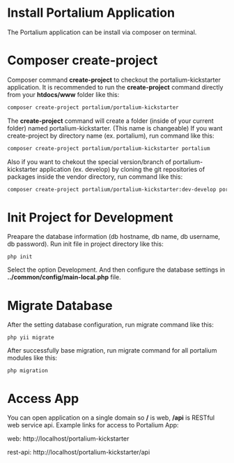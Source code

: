 # Install Portalium Application
The Portalium application can be install via composer on terminal.

# Composer create-project
Composer command **create-project** to checkout the portalium-kickstarter application. It is recommended
to run the **create-project** command directly from your **htdocs/www** folder like this:

```bash
composer create-project portalium/portalium-kickstarter
```
The **create-project** command will create a folder (inside of your current folder) named portalium-kickstarter. (This name is changeable) If you want create-project by directory name (ex. portalium), run command like this:
```bash
composer create-project portalium/portalium-kickstarter portalium
```
Also if you want to chekout the special version/branch of portalium-kickstarter application (ex. develop) by cloning the git repositories of packages inside the vendor directory, run command like this:
```bash
composer create-project portalium/portalium-kickstarter:dev-develop portalium  --prefer-source
```

# Init Project for Development
Preapare the database information (db hostname, db name, db username, db password). Run init file in project directory like this:
```
php init
```
Select the option Development. And then configure the database settings in **../common/config/main-local.php** file.

# Migrate Database
After the setting database configuration, run migrate command like this:
```
php yii migrate
```
After successfully base migration, run migrate command for all portalium modules like this:
```
php migration
```

# Access App
You can open application on a single domain so **/** is web, **/api** is RESTful web service api. Example links for access to Portalium App:

web: http://localhost/portalium-kickstarter

rest-api: http://localhost/portalium-kickstarter/api
